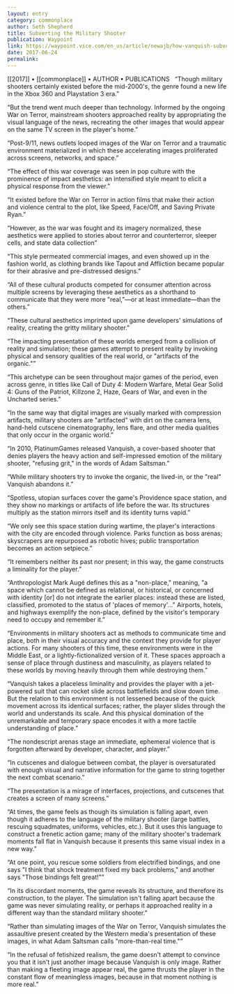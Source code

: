 ```yaml
---
layout: entry
category: commonplace
author: Seth Shepherd
title: Subverting the Military Shooter
publication: Waypoint
link: https://waypoint.vice.com/en_us/article/newajb/how-vanquish-subverts-the-military-shooter
date: 2017-06-24
permalink: 
---
```


[[2017]] • [[commonplace]] • AUTHOR • PUBLICATIONS 
 
“Though military shooters certainly existed before the mid-2000's, the genre found a new life in the Xbox 360 and Playstation 3 era.”

“But the trend went much deeper than technology. Informed by the ongoing War on Terror, mainstream shooters approached reality by appropriating the visual language of the news, recreating the other images that would appear on the same TV screen in the player's home.”

“Post-9/11, news outlets looped images of the War on Terror and a traumatic environment materialized in which these accelerating images proliferated across screens, networks, and space.”

“The effect of this war coverage was seen in pop culture with the prominence of impact aesthetics: an intensified style meant to elicit a physical response from the viewer.”

“It existed before the War on Terror in action films that make their action and violence central to the plot, like Speed, Face/Off, and Saving Private Ryan.”

“However, as the war was fought and its imagery normalized, these aesthetics were applied to stories about terror and counterterror, sleeper cells, and state data collection”

“This style permeated commercial images, and even showed up in the fashion world, as clothing brands like Tapout and Affliction became popular for their abrasive and pre-distressed designs.”

“All of these cultural products competed for consumer attention across multiple screens by leveraging these aesthetics as a shorthand to communicate that they were more "real,"—or at least immediate—than the others.”

“These cultural aesthetics imprinted upon game developers' simulations of reality, creating the gritty military shooter.”

“The impacting presentation of these worlds emerged from a collision of reality and simulation; these games attempt to present reality by invoking physical and sensory qualities of the real world, or "artifacts of the organic."”

“This archetype can be seen throughout major games of the period, even across genre, in titles like Call of Duty 4: Modern Warfare, Metal Gear Solid 4: Guns of the Patriot, Killzone 2, Haze, Gears of War, and even in the Uncharted series.”

“In the same way that digital images are visually marked with compression artifacts, military shooters are "artifacted" with dirt on the camera lens, hand-held cutscene cinematography, lens flare, and other media qualities that only occur in the organic world.”

“In 2010, PlatinumGames released Vanquish, a cover-based shooter that denies players the heavy action and self-impressed emotion of the military shooter, "refusing grit," in the words of Adam Saltsman.”

“While military shooters try to invoke the organic, the lived-in, or the "real" Vanquish abandons it.”

“Spotless, utopian surfaces cover the game's Providence space station, and they show no markings or artifacts of life before the war. Its structures multiply as the station mirrors itself and its identity turns vapid.”

“We only see this space station during wartime, the player's interactions with the city are encoded through violence. Parks function as boss arenas; skyscrapers are repurposed as robotic hives; public transportation becomes an action setpiece.”

“It remembers neither its past nor present; in this way, the game constructs a liminality for the player.”

“Anthropologist Mark Augé defines this as a "non-place," meaning, "a space which cannot be defined as relational, or historical, or concerned with identity [or] do not integrate the earlier places: instead these are listed, classified, promoted to the status of 'places of memory'..." Airports, hotels, and highways exemplify the non-place, defined by the visitor's temporary need to occupy and remember it.”

“Environments in military shooters act as methods to communicate time and place, both in their visual accuracy and the context they provide for player actions. For many shooters of this time, these environments were in the Middle East, or a lightly-fictionalized version of it. These spaces approach a sense of place through dustiness and masculinity, as players related to these worlds by moving heavily through them while destroying them.”

“Vanquish takes a placeless liminality and provides the player with a jet-powered suit that can rocket slide across battlefields and slow down time. But the relation to this environment is not lessened because of the quick movement across its identical surfaces; rather, the player slides through the world and understands its scale. And this physical domination of the unremarkable and temporary space encodes it with a more tactile understanding of place.”

“The nondescript arenas stage an immediate, ephemeral violence that is forgotten afterward by developer, character, and player.”

“In cutscenes and dialogue between combat, the player is oversaturated with enough visual and narrative information for the game to string together the next combat scenario.”

“The presentation is a mirage of interfaces, projections, and cutscenes that creates a screen of many screens.”

“At times, the game feels as though its simulation is falling apart, even though it adheres to the language of the military shooter (large battles, rescuing squadmates, uniforms, vehicles, etc.). But it uses this language to construct a frenetic action game; many of the military shooter's trademark moments fall flat in Vanquish because it presents this same visual index in a new way.”

“At one point, you rescue some soldiers from electrified bindings, and one says "I think that shock treatment fixed my back problems," and another says "Those bindings felt great!"”

“In its discordant moments, the game reveals its structure, and therefore its construction, to the player. The simulation isn't falling apart because the game was never simulating reality, or perhaps it approached reality in a different way than the standard military shooter.”

“Rather than simulating images of the War on Terror, Vanquish simulates the assaultive present created by the Western media's presentation of these images, in what Adam Saltsman calls "more-than-real time."”

“In the refusal of fetishized realism, the game doesn't attempt to convince you that it isn't just another image because Vanquish is only image. Rather than making a fleeting image appear real, the game thrusts the player in the constant flow of meaningless images, because in that moment nothing is more real.”
